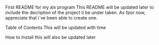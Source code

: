 First README for my alx program
This README will be updated later to include the decription of the project ti be under taken. As fpor now, appreciate that i`ve been able to create one. 

Table of Contents 
This will be updated with time 

How to Install 
this will also be updated later 



